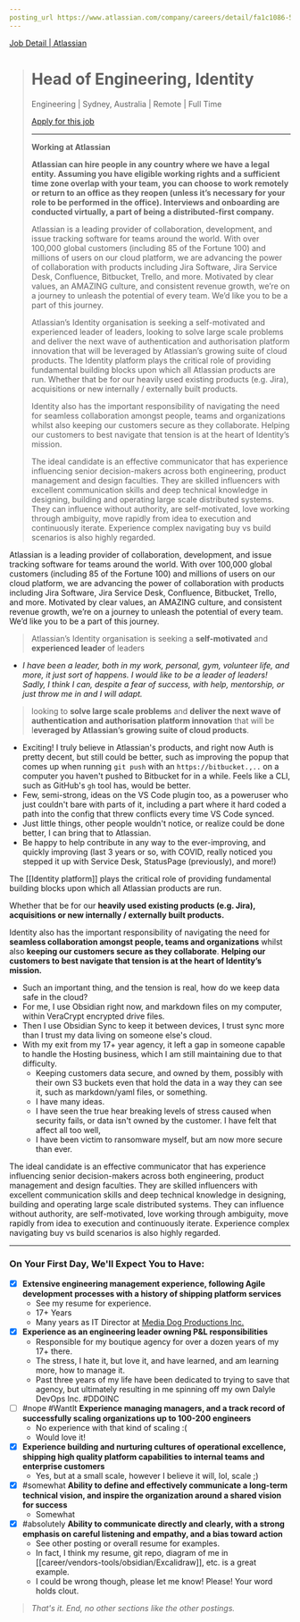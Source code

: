```yaml
---
posting_url https://www.atlassian.com/company/careers/detail/fa1c1086-54e9-4ac1-a7de-4e0162454968
---
```

[Job Detail | Atlassian](https://www.atlassian.com/company/careers/detail/fa1c1086-54e9-4ac1-a7de-4e0162454968)


> # Head of Engineering, Identity
>
> Engineering | Sydney, Australia | Remote | Full Time
>
> [Apply for this job](https://jobs.lever.co/atlassian/fa1c1086-54e9-4ac1-a7de-4e0162454968/apply)
>
> ---
>
> **Working at Atlassian**
>
> **Atlassian can hire people in any country where we have a legal entity. Assuming you have eligible working rights and a sufficient time zone overlap with your team, you can choose to work remotely or return to an office as they reopen (unless it’s necessary for your role to be performed in the office). Interviews and onboarding are conducted virtually, a part of being a distributed-first company.**
>
> Atlassian is a leading provider of collaboration, development, and issue tracking software for teams around the world. With over 100,000 global customers (including 85 of the Fortune 100) and millions of users on our cloud platform, we are advancing the power of collaboration with products including Jira Software, Jira Service Desk, Confluence, Bitbucket, Trello, and more. Motivated by clear values, an AMAZING culture, and consistent revenue growth, we’re on a journey to unleash the potential of every team. We’d like you to be a part of this journey.
>
> Atlassian’s Identity organisation is seeking a self-motivated and experienced leader of leaders, looking to solve large scale problems and deliver the next wave of authentication and authorisation platform innovation that will be leveraged by Atlassian’s growing suite of cloud products. The Identity platform plays the critical role of providing fundamental building blocks upon which all Atlassian products are run. Whether that be for our heavily used existing products (e.g. Jira), acquisitions or new internally / externally built products.
>
> Identity also has the important responsibility of navigating the need for seamless collaboration amongst people, teams and organizations whilst also keeping our customers secure as they collaborate. Helping our customers to best navigate that tension is at the heart of Identity’s mission.
>
> The ideal candidate is an effective communicator that has experience influencing senior decision-makers across both engineering, product management and design faculties. They are skilled influencers with excellent communication skills and deep technical knowledge in designing, building and operating large scale distributed systems. They can influence without authority, are self-motivated, love working through ambiguity, move rapidly from idea to execution and continuously iterate. Experience complex navigating buy vs build scenarios is also highly regarded.
>



Atlassian is a leading provider of collaboration, development, and issue tracking software for teams around the world.
With over 100,000 global customers (including 85 of the Fortune 100) and millions of users on our cloud platform, we are advancing the power of collaboration with products including Jira Software, Jira Service Desk, Confluence, Bitbucket, Trello, and more.
Motivated by clear values, an AMAZING culture, and consistent revenue growth, we’re on a journey to unleash the potential of every team.
We’d like you to be a part of this journey.

> Atlassian’s Identity organisation is seeking a **self-motivated** and **experienced leader** of leaders


- *I have been a leader, both in my work, personal, gym, volunteer life, and more, it just sort of happens. I would like to be a leader of leaders! Sadly, I think I can, despite a fear of success, with help, mentorship, or just throw me in and I will adapt.*

>looking to **solve large scale problems** and **deliver the next wave of authentication and authorisation platform innovation** that will be l**everaged by Atlassian’s growing suite of cloud products**.

- Exciting! I truly believe in Atlassian's products, and right now Auth is pretty decent, but still could be better, such as improving the popup that comes up when running `git push` with an `https://bitbucket.,..` on a computer you haven't pushed to Bitbucket for in a while. Feels like a CLI, such as  GitHub's `gh` tool has, would be better.
- Few, semi-strong, ideas on the VS Code plugin too, as a poweruser who just couldn't bare with parts of it, including a part where it hard coded a path into the config that threw conflicts every time VS Code synced.
- Just little things, other people wouldn't notice, or realize could be done better, I can bring that to Atlassian.
- Be happy to help contribute in any way to the ever-improving, and quickly improving (last 3 years or so, with COVID, really noticed you stepped it up with Service Desk, StatusPage (previously), and more!)

The [[Identity platform]] plays the critical role of providing fundamental building blocks upon which all Atlassian products are run.

Whether that be for our **heavily used existing products (e.g. Jira), acquisitions or new internally / externally built products.**

Identity also has the important responsibility of navigating the need for **seamless collaboration amongst people, teams and organizations** whilst also **keeping our customers secure as they collaborate**.
**Helping our customers to best navigate that tension is at the heart of Identity’s mission.**

- Such an important thing, and the tension is real, how do we keep data safe in the cloud?
- For me, I use Obsidian right now, and markdown files on my computer, within VeraCrypt encrypted drive files.
- Then I use Obsidian Sync to keep it between devices, I trust sync more than I trust my data living on someone else's cloud.
- With my exit from my 17+ year agency, it left a gap in someone capable to handle the Hosting business, which I am still maintaining due to that difficulty.
	- Keeping customers data secure, and owned by them, possibly with their own S3 buckets even that hold the data in a way they can see it, such as markdown/yaml files, or something.
	- I have many ideas.
	- I have seen the true hear breaking levels of stress caused  when security fails, or data isn't owned by the customer. I have felt that affect all too well,
	- I have been victim to ransomware myself, but am now more secure than ever.

The ideal candidate is an effective communicator that has experience influencing senior decision-makers across both engineering, product management and design faculties. They are skilled influencers with excellent communication skills and deep technical knowledge in designing, building and operating large scale distributed systems. They can influence without authority, are self-motivated, love working through ambiguity, move rapidly from idea to execution and continuously iterate. Experience complex navigating buy vs build scenarios is also highly regarded.



---



### On Your First Day, We'll Expect You to Have:

- [x] **Extensive engineering management experience, following Agile development processes with a history of shipping platform services**
	- See my resume for experience.
	- 17+ Years
	- Many years as IT Director at [Media Dog Productions Inc.](https://www.mediadog.ca/?utm_campaign=gregs-resume-2022)
- [x] **Experience as an engineering leader owning P&L responsibilities**
	- Responsible for my boutique agency for over a dozen years of my 17+ there.
	- The stress, I hate it, but love it, and have learned, and am learning more, how to manage it.
	- Past three years of my life have been dedicated to trying to save that agency, but ultimately resulting in me spinning off my own Dalyle DevOps Inc. #DDOINC
- [ ] #nope #WantIt **Experience managing managers, and a track record of successfully scaling organizations up to 100-200 engineers**
	- No experience with that kind of scaling :(
	- Would love it!
- [x] **Experience building and nurturing cultures of operational excellence, shipping high quality platform capabilities to internal teams and enterprise customers**
	- Yes, but at a small scale, however I believe it will, lol, scale ;)
- [x] #somewhat **Ability to define and effectively communicate a long-term technical vision, and inspire the organization around a shared vision for success**
	- Somewhat
- [x] #absolutely **Ability to communicate directly and clearly, with a strong emphasis on careful listening and empathy, and a bias toward action**
	- See other posting or overall resume for examples.
	- In fact, I think my resume, git repo, diagram of me in [[career/vendors-tools/obsidian/Excalidraw]], etc. is a great example.
	- I could be wrong though, please let me know! Please! Your word holds clout.


> *That's it. End, no other sections like the other postings.*